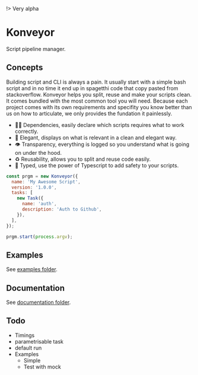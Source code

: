 !> Very alpha

# Konveyor

Script pipeline manager.

## Concepts

Building script and CLI is always a pain. It usually start with a simple bash script and in no time it end up in spagetthi code that copy pasted from stackoverflow.
Konveyor helps you split, reuse and make your scripts clean. It comes bundled with the most common tool you will need.
Because each project comes with its own requirements and specifity you know better than us on how to articulate, we only provides the fundation it painlessly.

- 👨‍👦 Dependencies, easily declare which scripts requires what to work correctly.
- 💅 Elegant, displays on what is relevant in a clean and elegant way.
- 👁 Transparency, everything is logged so you understand what is going on under the hood.
- ♻️ Reusability, allows you to split and reuse code easily.
- 📖 Typed, use the power of Typescript to add safety to your scripts.

```javascript
const prgm = new Konveyor({
  name: 'My Awesome Script',
  version: '1.0.0',
  tasks: [
    new Task({
      name: 'auth',
      description: 'Auth to Github',
    }),
  ],
});

prgm.start(process.argv);
```

## Examples

See [examples folder](./examples/).

## Documentation

See [documentation folder](./documentation/).

## Todo

- Timings
- parametrisable task
- default run
- Examples
  - Simple
  - Test with mock
